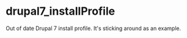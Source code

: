 # drupal7_installProfile

Out of date Drupal 7 install profile. It's sticking around as an example.
